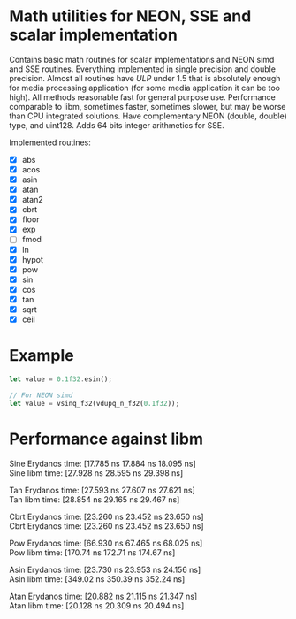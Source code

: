 # Math utilities for NEON, SSE and scalar implementation

Contains basic math routines for scalar implementations and NEON simd and SSE routines.
Everything implemented in single precision and double precision.
Almost all routines have *ULP* under 1.5 that is absolutely enough for media processing application (for some media
application it can be too high).
All methods reasonable fast for general purpose use. Performance comparable to libm, sometimes faster, sometimes slower,
but may be worse than CPU integrated solutions.
Have complementary NEON (double, double) type, and uint128.
Adds 64 bits integer arithmetics for SSE.

Implemented routines:

- [x] abs
- [x] acos
- [x] asin
- [x] atan
- [x] atan2
- [x] cbrt
- [x] floor
- [x] exp
- [ ] fmod
- [x] ln
- [x] hypot
- [x] pow
- [x] sin
- [x] cos
- [x] tan
- [x] sqrt
- [x] ceil

# Example

```rust
let value = 0.1f32.esin();

// For NEON simd
let value = vsinq_f32(vdupq_n_f32(0.1f32));
```

# Performance against libm

Sine Erydanos time:   [17.785 ns 17.884 ns 18.095 ns]                           
Sine libm time:   [27.928 ns 28.595 ns 29.398 ns]

Tan Erydanos time:   [27.593 ns 27.607 ns 27.621 ns]\
Tan libm time:   [28.854 ns 29.165 ns 29.467 ns]

Cbrt Erydanos time:   [23.260 ns 23.452 ns 23.650 ns]\
Cbrt Erydanos time:   [23.260 ns 23.452 ns 23.650 ns]

Pow Erydanos time:   [66.930 ns 67.465 ns 68.025 ns]\
Pow libm time:   [170.74 ns 172.71 ns 174.67 ns]

Asin Erydanos time:   [23.730 ns 23.953 ns 24.156 ns]\
Asin libm time:   [349.02 ns 350.39 ns 352.24 ns]

Atan Erydanos time:   [20.882 ns 21.115 ns 21.347 ns]\
Atan libm time:   [20.128 ns 20.309 ns 20.494 ns] 